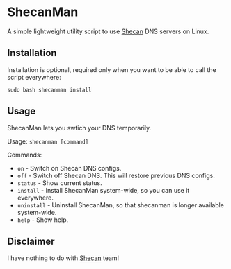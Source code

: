 # ShecanMan

A simple lightweight utility script to use [Shecan](https://www.shecan.ir) DNS servers on Linux.


## Installation

Installation is optional, required only when you want to be able to call the script everywhere:

```shell script
sudo bash shecanman install
```

## Usage

ShecanMan lets you swtich your DNS temporarily.

Usage: `shecanman [command]`

Commands:

- `on` - Switch on Shecan DNS configs.
- `off` - Switch off Shecan DNS. This will restore previous DNS configs.
- `status` - Show current status.
- `install` - Install ShecanMan system-wide, so you can use it everywhere.
- `uninstall` - Uninstall ShecanMan, so that shecanman is longer available system-wide.
- `help` - Show help.

## Disclaimer

I have nothing to do with [Shecan](https://www.shecan.ir) team!
